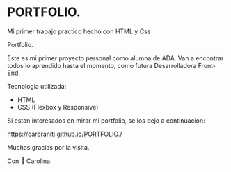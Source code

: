 # PORTFOLIO.
Mi primer trabajo practico hecho con HTML y Css


Portfolio.

Este es mi primer proyecto personal  como alumna de ADA. Van a encontrar todos lo aprendido hasta el momento, como futura Desarrolladora Front-End.



Tecnologia utilizada:

- HTML
- CSS (Flexbox y Responsive)


Si estan interesados en mirar mi portfolio, se los dejo a continuacion:

 https://caroraniti.github.io/PORTFOLIO./


Muchas gracias por la visita.


Con 🤍 Carolina.
